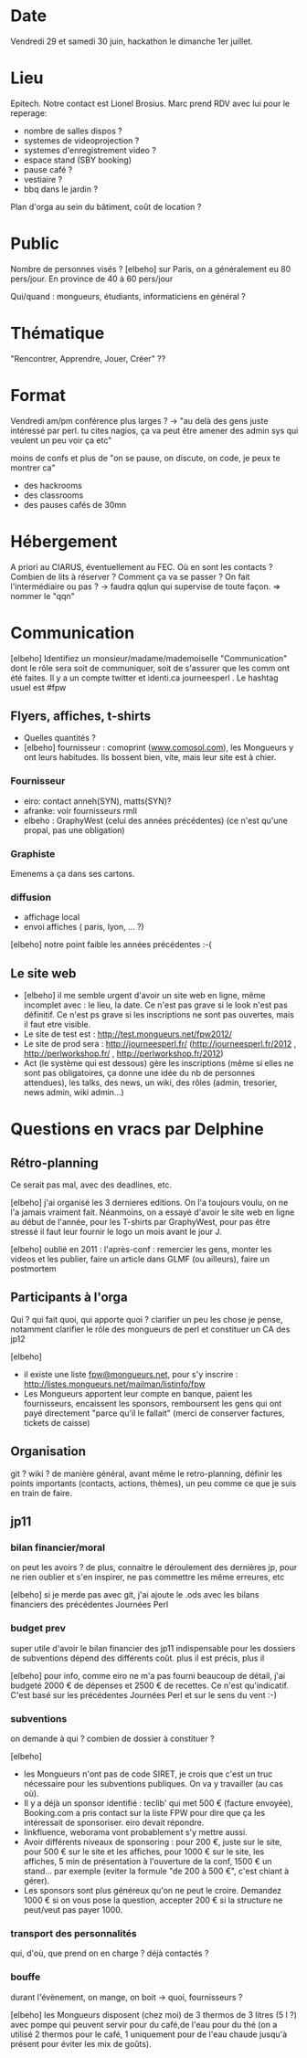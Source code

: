 # Date

Vendredi 29 et samedi 30 juin, hackathon le dimanche 1er juillet.

# Lieu

Epitech.
Notre contact est Lionel Brosius.
Marc prend RDV avec lui pour le reperage:
- nombre de salles dispos ? 
- systemes de videoprojection ? 
- systemes d'enregistrement video ? 
- espace stand (SBY booking)
- pause café ?
- vestiaire ?
- bbq dans le jardin ?

Plan d'orga au sein du bâtiment, coût de location ?

# Public

Nombre de personnes visés ? [elbeho] sur Paris, on a généralement eu 80 pers/jour. En province de 40 à 60 pers/jour

Qui/quand : mongueurs, étudiants, informaticiens en général ? 


# Thématique

"Rencontrer, Apprendre, Jouer, Créer" ??


# Format

Vendredi am/pm conférence plus larges ?
-> "au delà des gens juste intéressé par perl. tu cites nagios, ça va peut être amener
des admin sys qui veulent un peu voir ça etc"

moins de confs et plus de "on se pause, on discute, on code, je peux te montrer ca" 
- des hackrooms 
- des classrooms 
- des pauses cafés de 30mn 

# Hébergement

A priori au CIARUS, éventuellement au FEC.
Où en sont les contacts ?
Combien de lits à réserver ?
Comment ça va se passer ? On fait l'intermédiaire ou pas ? -> faudra qqlun qui supervise de toute façon. => nommer le "qqn" 

# Communication

[elbeho] Identifiez un monsieur/madame/mademoiselle "Communication" dont le rôle sera soit de communiquer, soit de s'assurer que les comm ont été faites. Il y a un compte twitter et identi.ca journeesperl . Le hashtag usuel est #fpw


## Flyers, affiches, t-shirts

 * Quelles quantités ?
 * [elbeho] fournisseur : comoprint (www.comosol.com), les Mongueurs y ont leurs habitudes. Ils bossent bien, vite, mais leur site est à chier.

### Fournisseur

 * eiro: contact anneh(SYN), matts(SYN)?
 * afranke: voir fournisseurs rmll
 * elbeho : GraphyWest (celui des années précédentes) (ce n'est qu'une propal, pas une obligation)

### Graphiste

Emenems a ça dans ses cartons.

### diffusion

 * affichage local
 * envoi affiches ( paris, lyon, ... ?) 

[elbeho] notre point faible les années précédentes :-(

## Le site web

 * [elbeho] il me semble urgent d'avoir un site web en ligne, même incomplet avec : le lieu, la date. Ce n'est pas grave si le look n'est pas définitif. Ce n'est ps grave si les inscriptions ne sont pas ouvertes, mais il faut etre visible.
 * Le site de test est : http://test.mongueurs.net/fpw2012/
 * Le site de prod sera : http://journeesperl.fr/ (http://journeesperl.fr/2012 , http://perlworkshop.fr/ , http://perlworkshop.fr/2012)
 * Act (le système qui est dessous) gère les inscriptions (même si elles ne sont pas obligatoires, ça donne une idée du nb de personnes attendues), les talks, des news, un wiki, des rôles (admin, tresorier, news admin, wiki admin...)



# Questions en vracs par Delphine 

## Rétro-planning

Ce serait pas mal, avec des deadlines, etc.

[elbeho] j'ai organisé les 3 dernieres editions. On l'a toujours voulu, on ne l'a jamais vraiment fait. Néanmoins, on a essayé d'avoir le site web en ligne au début de l'année, pour les T-shirts par GraphyWest, pour pas être stressé il faut leur fournir le logo un mois avant le jour J.

[elbeho] oublié en 2011 : l'après-conf : remercier les gens, monter les videos et les publier, faire un article dans GLMF (ou ailleurs), faire un postmortem

## Participants à l'orga

Qui ? qui fait quoi, qui apporte quoi ? clarifier un peu les chose je pense,
notamment clarifier le rôle des mongueurs de perl et constituer un CA des jp12

[elbeho] 
 * il existe une liste fpw@mongueurs.net, pour s'y inscrire : http://listes.mongueurs.net/mailman/listinfo/fpw
 * Les Mongueurs apportent leur compte en banque, paient les fournisseurs, encaissent les sponsors, remboursent les gens qui ont payé directement "parce qu'il le fallait" (merci de conserver factures, tickets de caisse)


## Organisation

git ? wiki ? de manière général, avant même le retro-planning, définir les points importants 
(contacts, actions, thèmes), un peu comme ce que je suis en train de faire.

## jp11

### bilan financier/moral

on peut les avoirs ?
de plus, connaitre le déroulement des dernières jp, pour ne rien oublier 
et s'en inspirer, ne pas commettre les même erreures, etc

[elbeho] si je merde pas avec git, j'ai ajoute le .ods avec les bilans financiers des précédentes Journées Perl

### budget prev

super utile d'avoir le bilan financier des jp11
indispensable pour les dossiers de subventions
dépend des différents coût. plus il est précis, plus il

[elbeho] pour info, comme eiro ne m'a pas fourni beaucoup de détail, j'ai budgeté 2000 € de dépenses et 2500 € de recettes. Ce n'est qu'indicatif. C'est basé sur les précédentes Journées Perl et sur le sens du vent :-)

### subventions

on demande à qui ? combien de dossier à constituer ?

[elbeho] 
 * les Mongueurs n'ont pas de code SIRET, je crois que c'est un truc nécessaire pour les subventions publiques. On va y travailler (au cas où).
 * Il y a déjà un sponsor identifié : teclib' qui met 500 € (facture envoyée), Booking.com a pris contact sur la liste FPW pour dire que ça les intéressait de sponsoriser. eiro devait répondre.
 * linkfluence, weborama vont probablement s'y mettre aussi.
 * Avoir différents niveaux de sponsoring : pour 200 €, juste sur le site, pour 500 € sur le site et les affiches, pour 1000 € sur le site, les affiches, 5 min de présentation à l'ouverture de la conf, 1500 € un stand... par exemple (eviter la formule "de 200 à 500 €", c'est chiant à gérer).
 * Les sponsors sont plus généreux qu'on ne peut le croire. Demandez 1000 € si on vous pose la question, accepter 200 € si la structure ne peut/veut pas payer 1000.


### transport des personnalités

qui, d'où, que prend on en charge ? déjà contactés ?

### bouffe

durant l'évènement, on mange, on boit -> quoi, fournisseurs ?

[elbeho] les Mongueurs disposent (chez moi) de 3 thermos de 3 litres (5 l ?) avec pompe qui peuvent servir pour du café,de l'eau pour du thé (on a utilisé 2 thermos pour le café, 1 uniquement pour de l'eau chaude jusqu'à présent pour éviter les mix de goûts).

